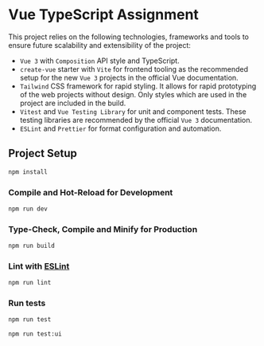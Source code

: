# Vue TypeScript Assignment

This project relies on the following technologies, frameworks and tools to ensure future scalability and extensibility of the project:

- `Vue 3` with `Composition` API style and TypeScript.
- `create-vue` starter with `Vite` for frontend tooling as the recommended setup for the new `Vue 3` projects in the official Vue documentation.
- `Tailwind` CSS framework for rapid styling. It allows for rapid prototyping of the web projects without design. Only styles which are used in the project are included in the build.
- `Vitest` and `Vue Testing Library` for unit and component tests. These testing libraries are recommended by the official `Vue 3` documentation.
- `ESLint` and `Prettier` for format configuration and automation.

## Project Setup

```sh
npm install
```

### Compile and Hot-Reload for Development

```sh
npm run dev
```

### Type-Check, Compile and Minify for Production

```sh
npm run build
```

### Lint with [ESLint](https://eslint.org/)

```sh
npm run lint
```

### Run tests

```sh
npm run test
```

```sh
npm run test:ui
```
